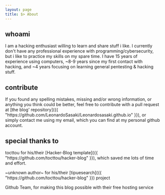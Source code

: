 ```yaml
---
layout: page
title: $> About
---
```


<h2>whoami</h2>

I am a hacking enthusiast willing to learn and share stuff i like. I currently don't have any professional experience with programming/cybersecurity, but i like to practice my skills on my spare time. I have 15 years of experience using computers, ~8-9 years since my first contact with hacking, and ~4 years focusing on learning general pentesting & hacking stuff.

<h2>contribute</h2>
If you found any spelling mistakes, missing and/or wrong information, or anything you think could be better, feel free to contribute with a pull request at [the blog' repository]({{ "https://github.com/LeonardoSasaki/Leonardosasaki.github.io" }}), or simply contact me using my email, which you can find at my personal github account.

<h2>special thanks to</h2>
<p>tocttou for his/their [Hacker-Blog template]({{ "https://github.com/tocttou/hacker-blog" }}), which saved me lots of time and effort.</p>
<p>~unknown author~ for his/their [tipuesearch]({{ "https://github.com/tocttou/hacker-blog" }}) project</p>
<p>Github Team, for making this blog possible with their free hosting service</p>
